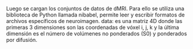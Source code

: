 Luego se cargan los conjuntos de datos de dMRI. Para ello se utiliza una biblioteca de Python llamada nibabel, permite leer y escribir formatos de archivos específicos de neuroimagen.                                                                     data: es una matriz 4D donde las primeras 3 dimensiones son las coordenadas de vóxel i, j, k y la última dimensión es el número de volúmenes no ponderados (S0) y ponderados por difusión.
